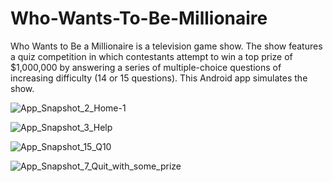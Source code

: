 # Who-Wants-To-Be-Millionaire

Who Wants to Be a Millionaire is a television game show. 
The show features a quiz competition in which contestants attempt to win a top prize of $1,000,000 by answering a series of multiple-choice questions of increasing difficulty (14 or 15 questions).
This Android app simulates the show.

![App_Snapshot_2_Home-1](https://user-images.githubusercontent.com/72088607/222573266-3d427351-500f-4e2d-bd0c-da26b963ff9c.PNG)    

![App_Snapshot_3_Help](https://user-images.githubusercontent.com/72088607/222573591-32edeafd-ff40-49a4-b92a-bff860a51555.PNG)

![App_Snapshot_15_Q10](https://user-images.githubusercontent.com/72088607/222573308-a96dabd5-57b4-4f65-b833-c02792fa977e.PNG)

![App_Snapshot_7_Quit_with_some_prize](https://user-images.githubusercontent.com/72088607/222573444-957e0e6a-4e7f-49e2-bf97-35d4466a4946.PNG)
